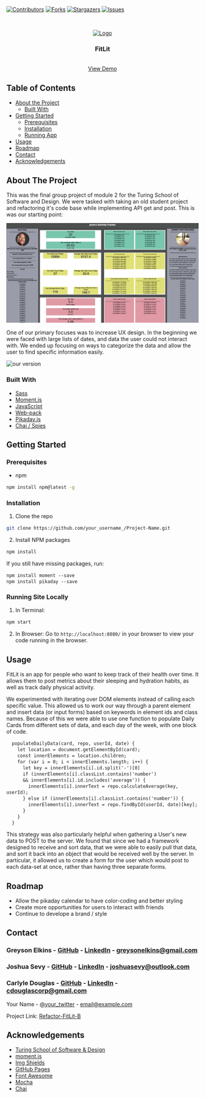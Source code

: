 [![Contributors][contributors-shield]][contributors-url]
[![Forks][forks-shield]][forks-url]
[![Stargazers][stars-shield]][stars-url]
[![Issues][issues-shield]][issues-url]

<br />
<p align="center">
  <a href="https://github.com//DougieDev/refactor-fitlit-B">
    <img src="src/images/The Rock.jpg" alt="Logo" width="80" height="80">
  </a>

  <h3 align="center">FitLit</h3>

  <p align="center">
    <br />
    <a href="https://github.com//DougieDev/refactor-fitlit-B">View Demo</a>
  </p>
</p>

## Table of Contents

* [About the Project](#about-the-project)
  * [Built With](#built-with)
* [Getting Started](#getting-started)
  * [Prerequisites](#prerequisites)
  * [Installation](#installation)
  * [Running App](#running-site-locally)
* [Usage](#usage)
* [Roadmap](#roadmap)
* [Contact](#contact)
* [Acknowledgements](#acknowledgements)



<!-- ABOUT THE PROJECT -->
## About The Project

This was the final group project of module 2 for the Turing School of Software and Design. We were tasked with taking an old student project and refactoring it's code base while implementing API get and post. This is was our starting point: 

![original website](src/images/readme/before.png)

One of our primary focuses was to increase UX design. In the beginning we were faced with large lists of dates, and data the user could not interact with. We ended up focusing on ways to categorize the data and allow the user to find specific information easily. 

![our version](src/images/readme/site-image.gif)

### Built With

* [Sass](https://sass-lang.com/)
* [Moment.js](https://momentjs.com/)
* [JavaScript](https://www.javascript.com/)
* [Web-pack](https://webpack.js.org/)
* [Pikaday.js](https://pikaday.com)
* [Chai / Spies](http://chaijs.com)

<!-- GETTING STARTED -->
## Getting Started


### Prerequisites

* npm
```sh
npm install npm@latest -g
```

### Installation

1. Clone the repo
```sh
git clone https://github.com/your_username_/Project-Name.git
```
2. Install NPM packages
```sh
npm install
```
If you still have missing packages, run: 
```
npm install moment --save
npm install pikaday --save
``` 

### Running Site Locally

1. In Terminal:
```sh
npm start
```
2. In Browser:
Go to `http://localhost:8080/` in your browser to view your code running in the browser.


<!-- USAGE EXAMPLES -->
## Usage

FitLit is an app for people who want to keep track of their health over time. It allows them to post metrics about their sleeping and hydration habits, as well as track daily physical activity.

We experimented with iterating over DOM elements instead of calling each specific value. This allowed us to work our way through a parent element and insert data (or input forms) based on keywords in element ids and class names. Because of this we were able to use one function to populate Daily Cards from different sets of data, and each day of the week, with one block of code.

```
  populateDailyData(card, repo, userId, date) {
    let location = document.getElementById(card);
    const innerElements = location.children;
    for (var i = 0; i < innerElements.length; i++) {
      let key = innerElements[i].id.split('-')[0]
      if (innerElements[i].classList.contains('number') 
      && innerElements[i].id.includes('average')) {
        innerElements[i].innerText = repo.calculateAverage(key, userId);
      } else if (innerElements[i].classList.contains('number')) {
        innerElements[i].innerText = repo.findById(userId, date)[key];
      }
    }
  }
```

This strategy was also particularly helpful when gathering a User's new data to POST to the server. We found that since we had a framework designed to receive and sort data, that we were able to easily pull that data, and sort it back into an object that would be received well by the server. In particular, it allowed us to create a form for the user which would post to each data-set at once, rather than having three separate forms.

<!-- ROADMAP -->
## Roadmap

* Allow the pikaday calendar to have color-coding and better styling
* Create more opportunities for users to interact with friends
* Continue to develope a brand / style

<!-- CONTACT -->
## Contact

### Greyson Elkins - [GitHub](https://github.com/greysonelkins/) - [LinkedIn](https://www.linkedin.com/in/greyson-elkins/) - greysonelkins@gmail.com

### Joshua Sevy - [GitHub](https://github.com/joshsevy/) - [LinkedIn](https://www.linkedin.com/in/joshua-sevy/) - joshuasevy@outlook.com

### Carlyle Douglas - [GitHub](https://github.com/DougieDev) - [LinkedIn](https:/www.linkedin.com/in/carlyle-douglas-9b812490/) - cdouglascorp@gmail.com

Your Name - [@your_twitter](https://twitter.com/your_username) - email@example.com

Project Link: [Refactor-FitLit-B](https://github.com//DougieDev/refactor-fitlit-B/issues)



<!-- ACKNOWLEDGEMENTS -->
## Acknowledgements
* [Turing School of Software & Design](https://turing.io/)
* [moment.js](https://momentjs.com/)
* [Img Shields](https://shields.io)
* [GitHub Pages](https://pages.github.com)
* [Font Awesome](https://fontawesome.com)
* [Mocha](https://mochajs.org/)
* [Chai](https://www.chaijs.com/)


<!-- MARKDOWN LINKS & IMAGES -->
<!-- https://www.markdownguide.org/basic-syntax/#reference-style-links -->
[contributors-shield]: https://img.shields.io/github/contributors/DougieDev/refactor-fitlit-B.svg?style=flat-square
[contributors-url]: https://github.com/DougieDev/refactor-fitlit-B/graphs/contributors
[forks-shield]: https://img.shields.io/github/forks/DougieDev/refactor-fitlit-B.svg?style=flat-square
[forks-url]: https://github.com/DougieDev/refactor-fitlit-B/network/members
[stars-shield]: https://img.shields.io/github/stars/DougieDev/refactor-fitlit-B.svg?style=flat-square
[stars-url]: https://github.com/DougieDev/refactor-fitlit-B/stargazers
[issues-shield]: https://img.shields.io/github/issues/DougieDev/refactor-fitlit-B.svg?style=flat-square
[issues-url]: https://github.com/DougieDev/refactor-fitlit-B/issues

